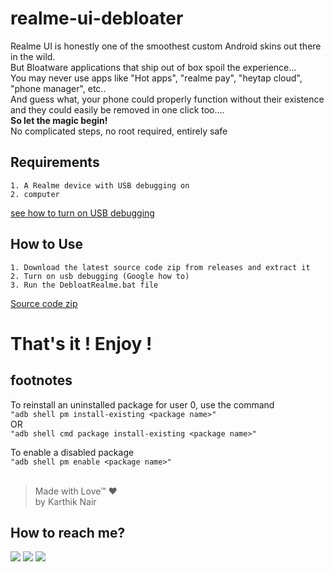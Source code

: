 # realme-ui-debloater

Realme UI is honestly one of the smoothest custom Android skins out there in the wild.<br>
But Bloatware applications that ship out of box spoil the experience... <br>
You may never use apps like "Hot apps", "realme pay", "heytap cloud", "phone manager", etc.. <br>
And guess what, your phone could properly function without their existence and they could easily be removed in one click too....<br>
**So let the magic begin!**<br>
No complicated steps, no root required, entirely safe<br>

## Requirements 

`1. A Realme device with USB debugging on `  
`2. computer`

[see how to turn on USB debugging](https://telegra.ph/How-to-turn-USB-Debugging-ON-on-a-realmeoppooneplus-device-08-13)

## How to Use

`1. Download the latest source code zip from releases and extract it`  
`2. Turn on usb debugging (Google how to)`  
`3. Run the DebloatRealme.bat file`  

[Source code zip](https://github.com/realKarthikNair/realme-ui-debloater/releases)
# That's it ! Enjoy !

## footnotes

To reinstall an uninstalled package for user 0, use the command  
`"adb shell pm install-existing <package name>"`  
OR  
`"adb shell cmd package install-existing <package name>"`  

To enable a disabled package  
`"adb shell pm enable <package name>"`  
<br>
>Made with Love™ ❤️ <br>
>by Karthik Nair 

## How to reach me? 

<p align="left">
    <a href="https://www.instagram.com/harry_kris_" alt="instagram">
        <img src="https://img.shields.io/badge/Instagram-%F0%9F%91%A8%E2%80%8D%F0%9F%92%BB-yellowgreen" /></a>
    <a href="https://www.telegram.me/realkarthiknair" alt="Telegram">
        <img src="https://img.shields.io/badge/Telegram-%F0%9F%91%A8%E2%80%8D%F0%9F%92%BB-orange" /></a>
    <a href="https://www.twitter.com/realkarthiknair" alt="twitter">
        <img src="https://img.shields.io/badge/Twitter-%F0%9F%91%A8%E2%80%8D%F0%9F%92%BB-orange" /></a>
</p>


